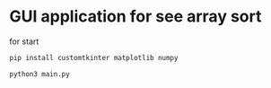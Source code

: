 # GUI application for see array sort

for start
``` bash
pip install customtkinter matplotlib numpy
```
```bash
python3 main.py
```
